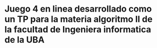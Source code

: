 # Juego 4 en linea desarrollado como un TP para la materia algoritmo II de la facultad de Ingeniera informatica de la UBA
